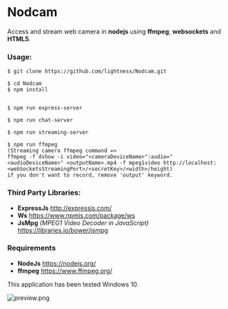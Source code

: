 # Nodcam
Access and stream web camera in **nodejs** using **ffmpeg**, **websockets** and **HTML5**.

### **Usage:**

```npm
$ git clone https://github.com/lightness/Nodcam.git

$ cd Nodcam
$ npm install


$ npm run express-server

$ npm run chat-server

$ npm run streaming-server
	
$ npm run ffmpeg
(Streaming camera ffmpeg command => 
ffmpeg -f dshow -i video="<cameraDeviceName>":audio="<audioDeviceName>" <outputName>.mp4 -f mpeg1video http://localhost:<webSocketsStreamingPort>/<secretKey>/<width>/height)
if you don't want to record, remove 'output' keyword.
```


### **Third Party Libraries:**
  * **ExpressJs** http://expressjs.com/
  * **Ws** https://www.npmjs.com/package/ws
  * **JsMpg** *(MPEG1 Video Decoder in JavaScript)* https://libraries.io/bower/jsmpg 

### **Requirements**
  * **NodeJs** https://nodejs.org/
  * **ffmpeg** https://www.ffmpeg.org/


This application has been tested Windows 10. 

![preview.png](https://raw.githubusercontent.com/tahaipek/Nodcam/master/preview.png)

